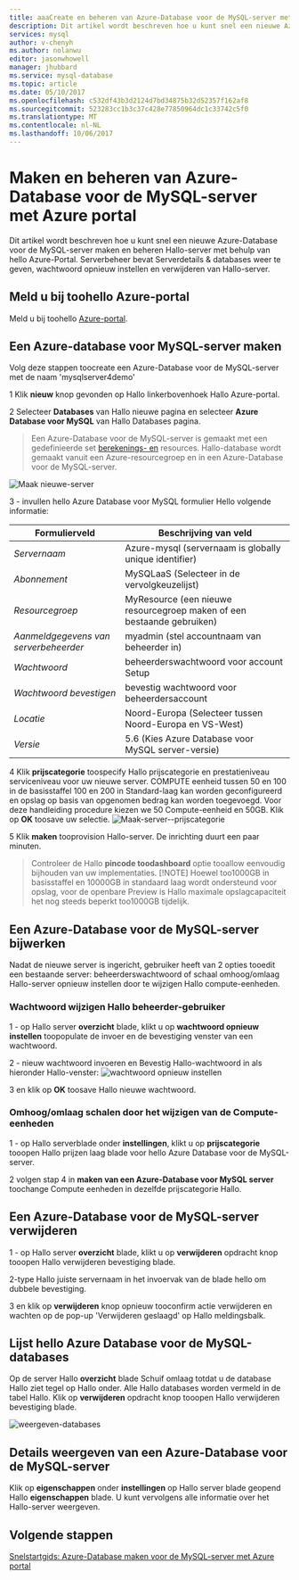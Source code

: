 ```yaml
---
title: aaaCreate en beheren van Azure-Database voor de MySQL-server met Azure portal | Microsoft Docs
description: Dit artikel wordt beschreven hoe u kunt snel een nieuwe Azure-Database voor de MySQL-server maken en beheren Hallo-server met behulp van hello Azure-Portal.
services: mysql
author: v-chenyh
ms.author: nolanwu
editor: jasonwhowell
manager: jhubbard
ms.service: mysql-database
ms.topic: article
ms.date: 05/10/2017
ms.openlocfilehash: c532df43b3d2124d7bd34875b32d52357f162af8
ms.sourcegitcommit: 523283cc1b3c37c428e77850964dc1c33742c5f0
ms.translationtype: MT
ms.contentlocale: nl-NL
ms.lasthandoff: 10/06/2017
---
```

# <a name="create-and-manage-azure-database-for-mysql-server-using-azure-portal"></a>Maken en beheren van Azure-Database voor de MySQL-server met Azure portal
Dit artikel wordt beschreven hoe u kunt snel een nieuwe Azure-Database voor de MySQL-server maken en beheren Hallo-server met behulp van hello Azure-Portal. Serverbeheer bevat Serverdetails & databases weer te geven, wachtwoord opnieuw instellen en verwijderen van Hallo-server.

## <a name="log-in-toohello-azure-portal"></a>Meld u bij toohello Azure-portal
Meld u bij toohello [Azure-portal](https://portal.azure.com).

## <a name="create-an-azure-database-for-mysql-server"></a>Een Azure-database voor MySQL-server maken
Volg deze stappen toocreate een Azure-Database voor de MySQL-server met de naam 'mysqlserver4demo'

1 Klik **nieuw** knop gevonden op Hallo linkerbovenhoek Hallo Azure-portal.

2 Selecteer **Databases** van Hallo nieuwe pagina en selecteer **Azure Database voor MySQL** van Hallo Databases pagina.

> Een Azure-Database voor de MySQL-server is gemaakt met een gedefinieerde set [berekenings- en](./concepts-compute-unit-and-storage.md) resources. Hallo-database wordt gemaakt vanuit een Azure-resourcegroep en in een Azure-Database voor de MySQL-server.

![Maak nieuwe-server](./media/howto-create-manage-server-portal/create-new-server.png)

3 - invullen hello Azure Database voor MySQL formulier Hello volgende informatie:

| **Formulierveld** | **Beschrijving van veld** |
|----------------|-----------------------|
| *Servernaam* | Azure-mysql (servernaam is globally unique identifier) |
| *Abonnement* | MySQLaaS (Selecteer in de vervolgkeuzelijst) |
| *Resourcegroep* | MyResource (een nieuwe resourcegroep maken of een bestaande gebruiken) |
| *Aanmeldgegevens van serverbeheerder* | myadmin (stel accountnaam van beheerder in) |
| *Wachtwoord* | beheerderswachtwoord voor account Setup |
| *Wachtwoord bevestigen* | bevestig wachtwoord voor beheerdersaccount |
| *Locatie* | Noord-Europa (Selecteer tussen Noord-Europa en VS-West) |
| *Versie* | 5.6 (Kies Azure Database voor MySQL server-versie) |

4 Klik **prijscategorie** toospecify Hallo prijscategorie en prestatieniveau serviceniveau voor uw nieuwe server. COMPUTE eenheid tussen 50 en 100 in de basisstaffel 100 en 200 in Standard-laag kan worden geconfigureerd en opslag op basis van opgenomen bedrag kan worden toegevoegd. Voor deze handleiding procedure kiezen we 50 Compute-eenheid en 50GB. Klik op **OK** toosave uw selectie.
![Maak-server--prijscategorie](./media/howto-create-manage-server-portal/create-server-pricing-tier.png)

5 Klik **maken** tooprovision Hallo-server. De inrichting duurt een paar minuten.

> Controleer de Hallo **pincode toodashboard** optie tooallow eenvoudig bijhouden van uw implementaties.
> [!NOTE]
> Hoewel too1000GB in basisstaffel en 10000GB in standaard laag wordt ondersteund voor opslag, voor de openbare Preview is Hallo maximale opslagcapaciteit het nog steeds beperkt too1000GB tijdelijk. 
</Include>

## <a name="update-an-azure-database-for-mysql-server"></a>Een Azure-Database voor de MySQL-server bijwerken
Nadat de nieuwe server is ingericht, gebruiker heeft van 2 opties tooedit een bestaande server: beheerderswachtwoord of schaal omhoog/omlaag Hallo-server opnieuw instellen door te wijzigen Hallo compute-eenheden.

### <a name="change-hello-administrator-user-password"></a>Wachtwoord wijzigen Hallo beheerder-gebruiker
1 - op Hallo server **overzicht** blade, klikt u op **wachtwoord opnieuw instellen** toopopulate de invoer en de bevestiging venster van een wachtwoord.

2 - nieuw wachtwoord invoeren en Bevestig Hallo-wachtwoord in als hieronder Hallo-venster: ![wachtwoord opnieuw instellen](./media/howto-create-manage-server-portal/reset-password.png)

3 en klik op **OK** toosave Hallo nieuwe wachtwoord.

### <a name="scale-updown-by-changing-compute-units"></a>Omhoog/omlaag schalen door het wijzigen van de Compute-eenheden

1 - op Hallo serverblade onder **instellingen**, klikt u op **prijscategorie** tooopen Hallo prijzen laag blade voor hello Azure Database voor de MySQL-server.

2 volgen stap 4 in **maken van een Azure-Database voor MySQL server** toochange Compute eenheden in dezelfde prijscategorie Hallo.

## <a name="delete-an-azure-database-for-mysql-server"></a>Een Azure-Database voor de MySQL-server verwijderen

1 - op Hallo server **overzicht** blade, klikt u op **verwijderen** opdracht knop tooopen Hallo verwijderen bevestiging blade.

2-type Hallo juiste servernaam in het invoervak van de blade hello om dubbele bevestiging.

3 en klik op **verwijderen** knop opnieuw tooconfirm actie verwijderen en wachten op de pop-up 'Verwijderen geslaagd' op Hallo meldingsbalk.

## <a name="list-hello-azure-database-for-mysql-databases"></a>Lijst hello Azure Database voor de MySQL-databases
Op de server Hallo **overzicht** blade Schuif omlaag totdat u de database Hallo ziet tegel op Hallo onder. Alle Hallo databases worden vermeld in de tabel Hallo. Klik op **verwijderen** opdracht knop tooopen Hallo verwijderen bevestiging blade.

![weergeven-databases](./media/howto-create-manage-server-portal/show-databases.png)

## <a name="show-details-of-an-azure-database-for-mysql-server"></a>Details weergeven van een Azure-Database voor de MySQL-server
Klik op **eigenschappen** onder **instellingen** op Hallo server blade geopend Hallo **eigenschappen** blade. U kunt vervolgens alle informatie over het Hallo-server weergeven.

## <a name="next-steps"></a>Volgende stappen

[Snelstartgids: Azure-Database maken voor de MySQL-server met Azure portal](./quickstart-create-mysql-server-database-using-azure-portal.md)
